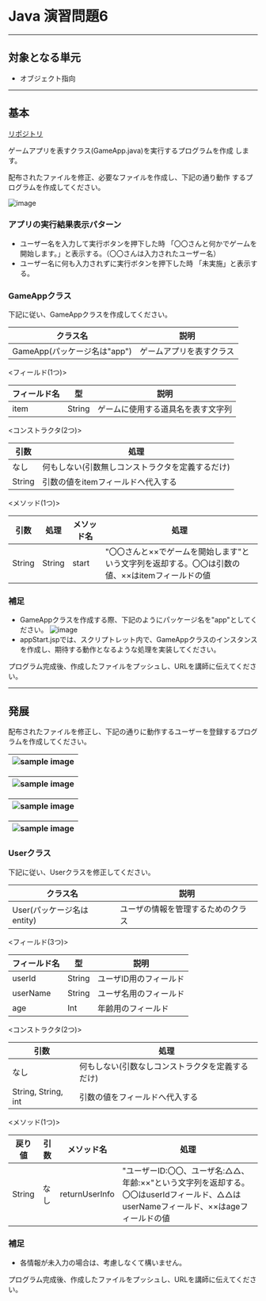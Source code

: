 # Java 演習問題6

---

## 対象となる単元

* オブジェクト指向

---

## 基本

[リポジトリ](https://github.com/tc-kishimoto/java-advanced-practice-lesson/tree/adv/lesson1)

ゲームアプリを表すクラス(GameApp.java)を実⾏するプログラムを作成
します。

配布されたファイルを修正、必要なファイルを作成し、下記の通り動作
するプログラムを作成してください。

![image](https://user-images.githubusercontent.com/88996090/149732441-dc1c2b12-c2fb-479a-9456-37562a4df327.png)

### アプリの実行結果表示パターン

* ユーザー名を入力して実行ボタンを押下した時
「〇〇さんと何かでゲームを開始します。」と表示する。（〇〇さんは入力されたユーザー名）
* ユーザー名に何も入力されずに実行ボタンを押下した時
「未実施」と表示する。

### GameAppクラス

下記に従い、GameAppクラスを作成してください。

|クラス名|説明|
|-------|----|
|GameApp(パッケージ名は"app")|ゲームアプリを表すクラス|

<フィールド(1つ)>

|フィールド名|型|説明|
|-----------|--|----|
|item|String|ゲームに使⽤する道具名を表す⽂字列|

<コンストラクタ(2つ)>

|引数|処理|
|----|----|
|なし|何もしない(引数無しコンストラクタを定義するだけ)|
|String|引数の値をitemフィールドへ代⼊する|

<メソッド(1つ)>

|引数|処理|メソッド名|処理|
|----|----|---------|----|
|String|String|start|"〇〇さんと××でゲームを開始します"という⽂字列を返却する。〇〇は引数の値、××はitemフィールドの値|

### 補足

* GameAppクラスを作成する際、下記のようにパッケージ名を"app"としてください。
![image](https://user-images.githubusercontent.com/88996090/149733731-102f19f5-d594-4f61-aa1f-c1d7604c805e.png)
* appStart.jspでは、スクリプトレット内で、GameAppクラスのインスタンスを作成し、期待する動作となるような処理を実装してください。

プログラム完成後、作成したファイルをプッシュし、URLを講師に伝えてください。

---

## 発展

配布されたファイルを修正し、下記の通りに動作するユーザーを登録するプログラムを作成してください。

|![sample image](https://user-images.githubusercontent.com/88996090/149735602-6d605906-7952-4cd2-a3f8-febf36ec0d0e.png)|
|:-:|

|![sample image](https://user-images.githubusercontent.com/88996090/149735823-2f078469-f889-4dc6-a797-b9069dd7b07e.png)|
|:-:|

|![sample image](https://user-images.githubusercontent.com/88996090/149735912-332c0930-6d03-4771-9f4b-75ca56efafb2.png)|
|:-:|

|![sample image](https://user-images.githubusercontent.com/88996090/149736003-c1625068-0db2-40d4-9f56-d28492303d8f.png)|
|:-:|

### Userクラス

下記に従い、Userクラスを修正してください。

|クラス名|説明|
|--------|----|
|User(パッケージ名はentity)|ユーザの情報を管理するためのクラス|

<フィールド(3つ)>

|フィールド名|型|説明|
|-----------|--|----|
|userId|String|ユーザID用のフィールド|
|userName|String|ユーザ名用のフィールド|
|age|Int|年齢用のフィールド|

<コンストラクタ(2つ)>

|引数|処理|
|----|----|
|なし|何もしない(引数なしコンストラクタを定義するだけ)|
|String, String, int|引数の値をフィールドへ代入する|

<メソッド(1つ)>

|戻り値|引数|メソッド名|処理|
|------|---|----------|----|
String|なし|returnUserInfo|"ユーザーID:〇〇、ユーザ名:△△、年齢:××"という文字列を返却する。〇〇はuserIdフィールド、△△はuserNameフィールド、××はageフィールドの値|

### 補足

* 各情報が未⼊⼒の場合は、考慮しなくて構いません。

プログラム完成後、作成したファイルをプッシュし、URLを講師に伝えてください。
